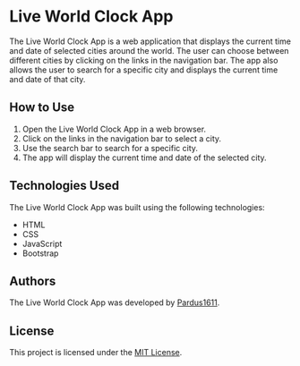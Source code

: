 # Live World Clock App

The Live World Clock App is a web application that displays the current time and date of selected cities around the world. The user can choose between different cities by clicking on the links in the navigation bar. The app also allows the user to search for a specific city and displays the current time and date of that city.

## How to Use

1. Open the Live World Clock App in a web browser.
2. Click on the links in the navigation bar to select a city.
3. Use the search bar to search for a specific city.
4. The app will display the current time and date of the selected city.

## Technologies Used

The Live World Clock App was built using the following technologies:

- HTML
- CSS
- JavaScript
- Bootstrap

## Authors

The Live World Clock App was developed by [Pardus1611](https://github.com/heetvadiya).

## License

This project is licensed under the [MIT License](https://opensource.org/licenses/MIT).
